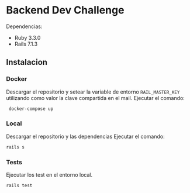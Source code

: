 # Backend Dev Challenge

Dependencias:

* Ruby 3.3.0
* Rails 7.1.3

## Instalacion

### Docker
Descargar el repositorio y setear la variable de entorno `RAIL_MASTER_KEY` utilizando como valor la clave compartida en el mail.
Ejecutar el comando:
```bash
 docker-compose up
```
### Local
Descargar el repositorio y las dependencias
Ejecutar el comando:
```bash
rails s 
```

### Tests
Ejecutar los test en el entorno local.
```bash
rails test 
```
